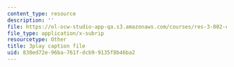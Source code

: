 ```yaml
---
content_type: resource
description: ''
file: https://ol-ocw-studio-app-qa.s3.amazonaws.com/courses/res-3-002-collaborative-design-and-creative-expression-with-arduino-microcontrollers-january-iap-2017/830ed72e96ba761fdcb99135f8b46ba2_2039257.srt
file_type: application/x-subrip
resourcetype: Other
title: 3play caption file
uid: 830ed72e-96ba-761f-dcb9-9135f8b46ba2
---
```


